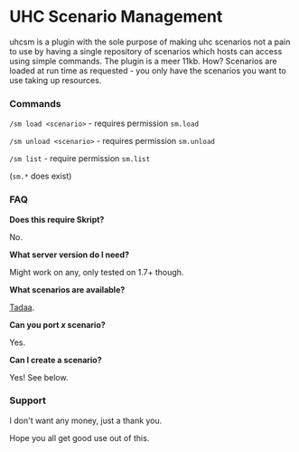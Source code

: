 # UHC Scenario Management

uhcsm is a plugin with the sole purpose of making uhc scenarios not a pain to use by having a single repository of scenarios which hosts can access using simple commands. The plugin is a meer 11kb. How? Scenarios are loaded at run time as requested - you only have the scenarios you want to use taking up resources.

### Commands

`/sm load <scenario>` - requires permission `sm.load`

`/sm unload <scenario>` - requires permission `sm.unload`

`/sm list` - require permission `sm.list`

(`sm.*` does exist)

### FAQ
**Does this require Skript?**

No.

**What server version do I need?**

Might work on any, only tested on 1.7+ though.

**What scenarios are available?**

[Tadaa](SCENARIOS.md).

**Can you port _x_ scenario?**

Yes.

**Can I create a scenario?**

Yes! See below.

### Support

I don't want any money, just a thank you.

Hope you all get good use out of this.
